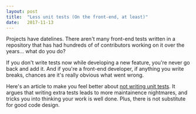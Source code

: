 ```yaml
---
layout: post
title:  "Less unit tests (On the front-end, at least)"
date:   2017-11-13
---
```


Projects have datelines.
There aren't many front-end tests written in a repository that
has had hundreds of of contributors working on it over the years...
what do you do?

If you don't write tests now while developing a new feature, 
you're never go back and add it.
And if you're a front-end developer, if anything you write breaks,
chances are it's really obvious what went wrong.

Here's an article to make you feel better about [not writing unit tests](https://medium.com/pacroy/why-most-unit-testing-is-waste-tests-dont-improve-quality-developers-do-47a8584f79ab).
It argues that writing extra tests leads to more maintainence nightmares,
and tricks you into thinking your work is well done.
Plus, there is not substitute for good code design.


